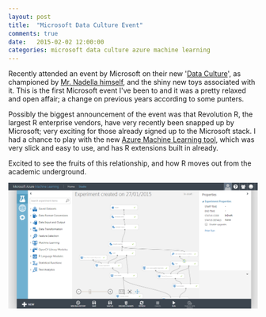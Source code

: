 ```yaml
---
layout: post
title:  "Microsoft Data Culture Event"
comments: true
date:   2015-02-02 12:00:00
categories: microsoft data culture azure machine learning
---
```


Recently attended an event by Microsoft on their new '[Data Culture](http://www.microsoft.com/en-gb/enterprise/event/Microsoft-Data-Culture-series.aspx#fbid=Ni4pj_8ywP9)', as championed by [Mr. Nadella himself](http://blogs.microsoft.com/blog/2014/04/15/a-data-culture-for-everyone/), and the shiny new toys associated with it. This is the first Microsoft event I've been to and it was a pretty relaxed and open affair; a change on previous years according to some punters.

Possibly the biggest announcement of the event was that Revolution R, the largest R enterprise vendors, have very recently been snapped up by Microsoft; very exciting for those already signed up to the Microsoft stack. I had a chance to play with the new [Azure Machine Learning tool](https://studio.azureml.net/), which was very slick and easy to use, and has R extensions built in already.

Excited to see the fruits of this relationship, and how R moves out from the academic underground.

![Azure Machine Learning experiment]( /assets/azure_ml.png )
